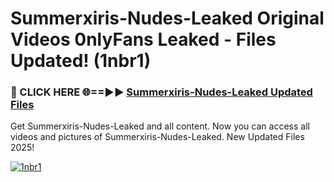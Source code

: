 # Summerxiris-Nudes-Leaked Original Videos 0nlyFans Leaked - Files Updated! (1nbr1)

<h3>🔴 CLICK HERE 🌐==►► <a href="https://tinyurl.com/4mcuefdz" rel="nofollow">Summerxiris-Nudes-Leaked Updated Files</a></h3>

Get Summerxiris-Nudes-Leaked and all content. Now you can access all videos and pictures of Summerxiris-Nudes-Leaked. New Updated Files 2025!

[![1nbr1](https://i.imgur.com/StAQSOY.gif)](https://tinyurl.com/4mcuefdz)

